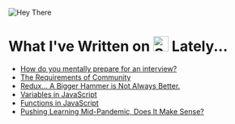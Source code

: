 ![Hey There](https://github.com/saramccombs/saramccombs/blob/main/HeyThere.png)

# What I've Written on <a href="https://dev.to/saramccombs"><img src="https://d2fltix0v2e0sb.cloudfront.net/dev-badge.svg" alt="Sara McCombs (she/her)'s DEV Profile" height="30" width="30"></a> Lately...
<!-- BLOG-POST-LIST:START -->
- [How do you mentally prepare for an interview?](https://dev.to/saramccombs/how-do-you-mentally-prepare-for-an-interview-58ko)
- [The Requirements of Community](https://dev.to/saramccombs/the-requirements-of-community-2bbd)
- [Redux... A Bigger Hammer is Not Always Better. ](https://dev.to/saramccombs/redux-a-bigger-hammer-is-not-always-better-3jpp)
- [Variables in JavaScript](https://dev.to/saramccombs/variables-in-javascript-1cfo)
- [Functions in JavaScript](https://dev.to/saramccombs/functions-in-javascript-1j18)
- [Pushing Learning Mid-Pandemic, Does It Make Sense?](https://dev.to/saramccombs/pushing-learning-mid-pandemic-does-it-make-sense-176n)
<!-- BLOG-POST-LIST:END -->
